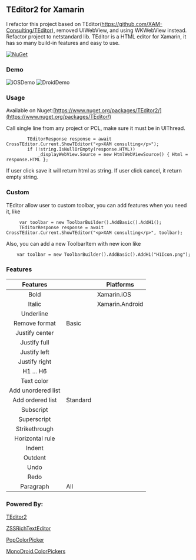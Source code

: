 ## TEditor2 for Xamarin
I refactor this project based on TEditor(https://github.com/XAM-Consulting/TEditor), removed UIWebView, and using WKWebView instead. Refactor project to netstandard lib.
TEditor is a HTML editor for Xamarin, it has so many build-in features and easy to use.

 [![NuGet](https://img.shields.io/nuget/v/TEditor.svg?label=NuGet)](https://www.nuget.org/packages/TEditor) 
 
### Demo
![iOSDemo](https://github.com/XAM-Consulting/TEditor/blob/master/Images/iOS.gif) ![DroidDemo](https://github.com/XAM-Consulting/TEditor/blob/master/Images/Droid.gif)

### Usage
Available on Nuget:[https://www.nuget.org/packages/TEditor2/](https://www.nuget.org/packages/TEditor/)

Call single line from any project or PCL, make sure it must be in UIThread.

            TEditorResponse response = await CrossTEditor.Current.ShowTEditor("<p>XAM consulting</p>");
            if (!string.IsNullOrEmpty(response.HTML))
                _displayWebView.Source = new HtmlWebViewSource() { Html = response.HTML };
    		
If user click save it will return html as string. If user click cancel, it return empty string.

### Custom
TEditor allow user to custom toolbar, you can add features when you need it, like

         var toolbar = new ToolbarBuilder().AddBasic().AddH1();
         TEditorResponse response = await CrossTEditor.Current.ShowTEditor("<p>XAM consulting</p>", toolbar);

Also, you can add a new ToolbarItem with new icon like

        var toolbar = new ToolbarBuilder().AddBasic().AddH1("H1Icon.png");

### Features

|Features|      |Platforms|
|:------:|------|---------|
|Bold||Xamarin.iOS|
|Italic||Xamarin.Android|
|Underline|
|Remove format|Basic|
|Justify center|
|Justify full|
|Justify left|
|Justify right|
|H1 ... H6|
|Text color|
|Add unordered list|
|Add ordered list|Standard|
|Subscript|
|Superscript|
|Strikethrough|
|Horizontal rule|
|Indent|
|Outdent|
|Undo|
|Redo|
|Paragraph|All|

### Powered By:
[TEditor2](https://github.com/XAM-Consulting/TEditor)

[ZSSRichTextEditor](https://github.com/nnhubbard/ZSSRichTextEditor)

[PopColorPicker](https://github.com/has606/PopColorPicker)

[MonoDroid.ColorPickers](https://github.com/Cheesebaron/MonoDroid.ColorPickers)
